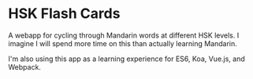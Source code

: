 # HSK Flash Cards

A webapp for cycling through Mandarin words at different HSK levels. I imagine I will spend more time on this than actually learning Mandarin.

I'm also using this app as a learning experience for ES6, Koa, Vue.js, and Webpack.
